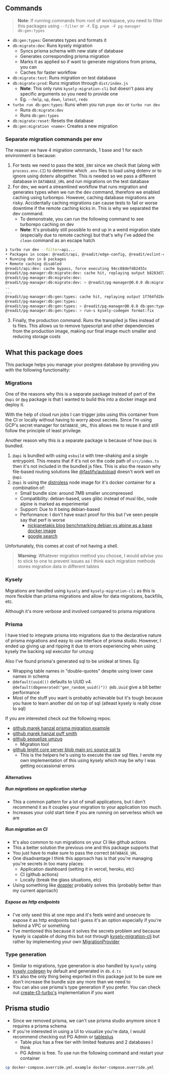 ## Commands

> **Note**: If running commands from root of workspace, you need to filter this packages using `--filter` or `-F`. Eg. `pnpm -F pg-manager db:gen:types`

- `db:gen:types`: Generates types and formats it               
- `db:migrate:dev`: Runs kysely migration
	- Syncs prisma schema with new state of database
	- Generates corresponding prisma migration
	- Marks it as applied so if want to generate migrations from prisma, you can
	- Caches for faster workflow
- `db:migrate:test`: Runs migration on test database
- `db:migrate:prod`: Runs migration through `dist/index.js`
	- **Note**: This only runs `kysely-migration-cli` but doesn't pass any specific arguments so you need to provide one
	- Eg. `--help`, `up`, `down`, `latest`, `redo` 
- `turbo run db:gen:types`: Runs when you run `pnpm dev` or `turbo run dev`
	- Runs `db:migrate:dev` 
	- Runs `db:gen:types`
- `db:migrate:reset`: Resets the database
- `db:gen:migration <name>`: Creates a new migration


### Separate migration commands per env

The reason we have 4 migration commands, 1 base and 1 for each environment is because:

1. For tests we need to pass the `NODE_ENV` since we check that (along with `process.env.CI`) to determine which `.env` files to load using dotenv or to ignore using dotenv altogether. This is needed so we pass a different database in `DATABASE_URL` and run migrations on the test database
2. For dev, we want a streamlined workflow that runs migration and generates types when we run the dev command, therefore we enabled caching using turborepo. However, caching database migrations are risky. Accidentally caching migrations can cause tests to fail or worse downtime if the remote caching kicks in. This is why we separated the dev command.
	- To demonstrate, you can run the following command to see turborepo caching on dev
	- **Note**: It's probably still possible to end up in a weird migration state (especially due to remote caching) but that's why I've added the `clean` command as an escape hatch
	
```sh
❯ turbo run dev --filter=api...
• Packages in scope: @readit/api, @readit/edge-config, @readit/eslint-config-server, @readit/pg, @readit/pg-manager, @readit/pino-logger, @readit/prettier-config, @readit/tsconfig
• Running dev in 8 packages
• Remote caching disabled
@readit/api:dev: cache bypass, force executing 94cc88defd82455c
@readit/pg-manager:db:migrate:dev: cache hit, replaying output b8283d72d7f12c69
@readit/pg-manager:db:migrate:dev:
@readit/pg-manager:db:migrate:dev: > @readit/pg-manager@0.0.0 db:migrate:dev /Users/mp/Projects/personal/temp/readit/apps/pg-manager
..
...
@readit/pg-manager:db:gen:types: cache hit, replaying output 1f764fd2bcd4dccf
@readit/pg-manager:db:gen:types:
@readit/pg-manager:db:gen:types: > @readit/pg-manager@0.0.0 db:gen:types /Users/mp/Projects/personal/temp/readit/apps/pg-manager
@readit/pg-manager:db:gen:types: > run-s kysely-codegen format:fix
```

3. Finally, the production command. Runs the transpiled js files instead of ts files. This allows us to remove typescript and other dependencies from the production image, making our final image much smaller and reducing storage costs

## What this package does

This package helps you manage your postgres database by providing you with the following functionality:

### Migrations

One of the reasons why this is a separate package instead of part of the `@api` or `@pg` package is that I wanted to build this into a docker image and deploy it.

With the help of cloud run jobs I can trigger jobs using this container from the CI or locally without having to worry about secrets. Since I'm using GCP's secret manager for `DATABASE_URL`, this allows me to reuse it and still follow the principle of least privilege.

Another reason why this is a separate package is because of how `@api` is bundled.

1. `@api` is bundled with using `esbuild` with tree-shaking and a single entrypoint. This means that if it's not on the code path of `src/index.ts` then it's not included in the bundled js files. This is also the reason why file-based routing solutions like [@fastify/autoload](https://github.com/fastify/fastify-autoload) doesn't work well on `@api`
2. `@api` is using the [distroless](https://github.com/GoogleContainerTools/distroless) node image for it's docker container for a combination of:
	- Small bundle size: around 7MB smaller uncompressed
	- Compatibility: debian-based, uses glibc instead of musl libc, node alpine is marked as experimental
	- Support: Due to it being debian-based
	- Performance: I don't have exact proof for this but I've seen people say that perf is worse
		- [nickjanetakis blog benchmarking debian vs alpine as a base docker image](https://nickjanetakis.com/blog/benchmarking-debian-vs-alpine-as-a-base-docker-image)
		- [google search](https://www.google.com/search?q=alpine+images+are+slower&oq=alpine+images+are+slower&aqs=chrome..69i57j0i546l2.7616j0j4&sourceid=chrome&ie=UTF-8)

Unfortunately, this comes at cost of not having a shell.

> **Warning**: Whatever migration method you choose, I would advise you to stick to one to prevent issues as I think each migration methods stores migration data in different tables

### Kysely

Migrations are handled using `kysely` and `kysely-migration-cli` as this is more flexible than prisma migrations and allow for data migrations, backfills, etc.

Although it's more verbose and involved compared to prisma migrations

### Prisma

I have tried to integrate prisma into migrations due to the declarative nature of prisma migrations and easy to use interface of prisma studio. However, I ended up giving up and ripping it due to errors experiencing when using kysely the backing sql executor for umzug

Also I've found prisma's generated sql to be unideal at times. Eg:
- Wrapping table names in "double-quotes" despite using lower case names in schema 
- `@default(uuid())` defaults to UUID v4. `@default(dbgenerated("gen_random_uuid()")) @db.Uuid` give a bit better performance
- Most of the stuff you want is probably achievable but it's tough because you have to learn another dsl on top of sql (atleast kysely is really close to sql)

If you are interested check out the following repos:
- [github marek hanzal prisma migration example](https://github.com/marek-hanzal/prisma-migration-example)
- [github marek hanzal puff smith](https://github.com/marek-hanzal/puff-smith)
- [github sequelize umzug](https://github.com/sequelize/umzug)
	- Migration tool
- [github leight core server blob main src source sql ts](https://github.com/leight-core/server/blob/main/src/source/sql.ts)
	- This is the helpers he's using to execute the raw sql files. I wrote my own implementation of this using kysely which may be why I was getting occassional errors


#### Alternatives

##### Run migrations on application startup

- This a common pattern for a lot of small applications, but I don't recommend it as it couples your migration to your application too much.
- Increases your cold start time if you are running on serverless which we are

##### Run migration on CI

- It's also common to run migrations on your CI like github actions
- This a better solution the previous one and this package supports that
- You just have to make sure to pass the correct `DATABASE_URL`
- One disadvantage I think this approach has is that you're managing you're secrets in too many places:
	- Application dashboard (setting it in vercel, heroku, etc)
	- CI (github actions)
	- Locally (break the glass situations, etc)
- Using something like [doppler](https://www.doppler.com/) probably solves this (probably better than my current approach)

##### Expose as http endpoints

- I've only seed this at one repo and it's feels weird and unsecure to expose it as http endpoints but I guess it's an option especially if you're behind a VPC or something
- I've mentioned this because it solves the secrets problem and because kysely is capable of doing this but not through [kysely-migration-cli](https://github.com/acro5piano/kysely-migration-cli) but rather by implementing your own [MigrationProvider](https://github.com/koskimas/kysely#migrations)


### Type generation

- Similar to migrations, type generation is also handled by `kysely` using [kysely codegen](https://github.com/RobinBlomberg/kysely-codegen) by default and generated in `db.d.ts`
- It's also the only thing being exported in this package just to be sure we don't increase the bundle size any more than we need to
- You can also use prisma's type generation if you prefer. You can check out [create-t3-turbo's](https://github.com/t3-oss/create-t3-turbo/tree/main/packages/db) implementation if you want

## Prisma studio

- Since we removed prisma, we can't use prisma studio anymore since it requires a prisma schema
- If you're interested in using a UI to visualize you're data, I would recommend checking out PG Admin or [tableplus](https://tableplus.com/pricing)
	- Table plus has a free tier with limited features and 2 databases I think
	- PG Admin is free. To use run the following command and restart your container

```sh
cp docker-compose.override.yml.example docker-compose.override.yml
```
